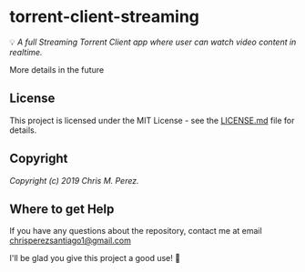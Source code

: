 # torrent-client-streaming
💡 *A full Streaming Torrent Client app where user can watch video content in realtime.*

More details in the future

## License
This project is licensed under the MIT License - see the [LICENSE.md](https://github.com/ChrisMichaelPerezSantiago/torrent-client-streaming/blob/master/LICENSE) file for details.


## Copyright
*Copyright (c) 2019 Chris M. Perez.*


## Where to get Help
If you have any questions about the repository, contact me at email chrisperezsantiago1@gmail.com

I'll be glad you give this project a good use! 💖
